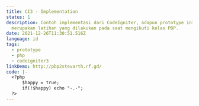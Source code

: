 ```yaml
---
title: CI3 - Implementation
status: 1
description: Contoh implementasi dari CodeIgniter, adapun prototype ini
  merupakan latihan yang dilakukan pada saat mengikuti kelas PBP.
date: 2021-12-26T11:30:51.516Z
language: id
tags:
  - prototype
  - php
  - codeigniter3
linkDemo: http://pbp2stevarth.rf.gd/
code: |-
  <?php
      $happy = true;
      if(!$happy) echo "-.-";
  ?>
---
```

